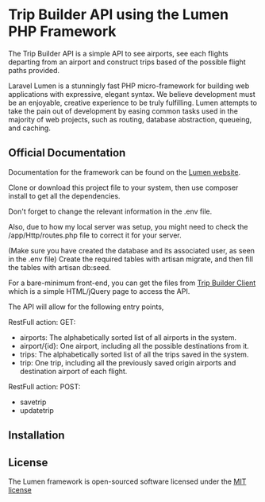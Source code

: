 # Trip Builder API using the Lumen PHP Framework

The Trip Builder API is a simple API to see airports, see each flights departing from an airport and construct trips based of the possible flight paths provided.

Laravel Lumen is a stunningly fast PHP micro-framework for building web applications with expressive, elegant syntax. We believe development must be an enjoyable, creative experience to be truly fulfilling. Lumen attempts to take the pain out of development by easing common tasks used in the majority of web projects, such as routing, database abstraction, queueing, and caching.

## Official Documentation

Documentation for the framework can be found on the [Lumen website](http://lumen.laravel.com/docs).

Clone or download this project file to your system, then use composer install to get all the dependencies.

Don't forget to change the relevant information in the .env file.

Also, due to how my local server was setup, you might need to check the /app/Http/routes.php file to correct it for your server.

(Make sure you have created the database and its associated user, as seen in the .env file) Create the required tables with artisan migrate, and then fill the tables with artisan db:seed.

For a bare-minimum front-end, you can get the files from [Trip Builder Client](https://github.com/DrDelirium/TBC) which is a simple HTML/jQuery page to access the API.

The API will allow for the following entry points,

RestFull action: GET:
- airports: The alphabetically sorted list of all airports in the system.
- airport/{id}: One airport, including all the possible destinations from it.
- trips: The alphabetically sorted list of all the trips saved in the system.
- trip: One trip, including all the previously saved origin airports and destination airport of each flight.

RestFull action: POST:
- savetrip
- updatetrip

## Installation

## License

The Lumen framework is open-sourced software licensed under the [MIT license](http://opensource.org/licenses/MIT)
